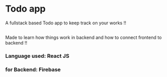 # Todo app

A fullstack based Todo app to keep track on your works !!

## 
Made to learn how things work in backend and how to connect frontend to backend !!

### Language used: React JS
### for Backend: Firebase
